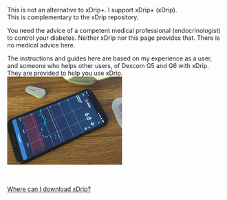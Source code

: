   
This is not an alternative to xDrip+. I support xDrip+ (xDrip).  
This is complementary to the xDrip repository.  

You need the advice of a competent medical professional (endocrinologist) to control your diabetes. Neither xDrip nor this page provides that. There is no medical advice here.  

The instructions and guides here are based on my experience as a user, and someone who helps other users, of Dexcom G5 and G6 with xDrip. They are provided to help you use xDrip.  
![](https://github.com/Navid200/xDrip/blob/master/Documentation/images/xDinaction.png?raw=true)  
  
<br/>  
  
[Where can I download xDrip?](https://github.com/Navid200/xDrip/blob/gh-pages/_support/Download_xDrip)
